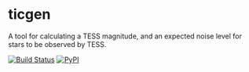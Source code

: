 # ticgen

A tool for calculating a TESS magnitude, and an expected noise level for stars to be observed by TESS.


[![Build Status](https://travis-ci.org/tessgi/ticgen.svg?branch=master)](https://travis-ci.org/tessgi/ticgen)
[![PyPI](http://img.shields.io/pypi/v/tvguide.svg)](https://pypi.python.org/pypi/ticgen/)
<!-- [![DOI](https://zenodo.org/badge/94136696.svg)](https://zenodo.org/badge/latestdoi/94136696) -->